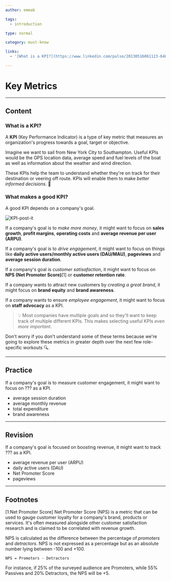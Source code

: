 ```yaml
---
author: emmab

tags:
  - introduction

type: normal

category: must-know

links:
  - '[What is a KPI?](https://www.linkedin.com/pulse/20130516061123-64875646-what-the-hell-is-a-kpi/){website}'

---
```


# Key Metrics

---
## Content

### What is a KPI?

A **KPI** (Key Performance Indicator) is a type of key metric that measures an organization's progress towards a goal, target or objective. 

Imagine we want to sail from New York City to Southampton. Useful KPIs would be the GPS location data, average speed and fuel levels of the boat as well as information about the weather and wind direction. 

These KPIs help the team to understand whether they're on track for their destination or veering off route. KPIs will enable them to make *better informed decisions*. 🧭

### What makes a good KPI?

A good KPI depends on a company's goal. 

![KPI-post-it](https://img.enkipro.com/db688ea6aa03f78dc7f5bc867d73cb99.png)

If a company's goal is to *make more money*, it might want to focus on **sales growth**, **profit margins**, **operating costs** and **average revenue per user (ARPU)**.

If a company's goal is to *drive engagement*, it might want to focus on things like **daily active users/monthly active users (DAU/MAU)**, **pageviews** and **average session duration**.

If a company's goal is *customer satisafaction*, it might want to focus on **NPS (Net Promoter Score)**[1] or **customer retention rate**.

If a company wants to attract new customers by *creating a great brand*, it might focus on **brand equity** and **brand awareness**.

If a company wants to ensure *employee engagement*, it might want to focus on **staff advocacy** as a KPI.

> 💡 Most companies have multiple goals and so they'll want to keep track of multiple different KPIs. This makes selecting useful KPIs *even more important*.

Don't worry if you don't understand some of these terms because we're going to explore these metrics in greater depth over the next few role-specific workouts 🔍.

---
## Practice

If a company's goal is to measure customer engagement, it might want to focus on ??? as a KPI.

* average session duration
* average monthly revenue
* total expenditure
* brand awareness

---
## Revision

If a company's goal is focused on boosting revenue, it might want to track ??? as a KPI.

* average revenue per user (ARPU)
* daily active users (DAU)
* Net Promoter Score
* pageviews

---
## Footnotes

[1:Net Promoter Score]
Net Promoter Score (NPS) is a metric that can be used to gauge customer loyalty for a company's brand, products or services. It's often measured alongside other customer satisfaction research and is claimed to be correlated with revenue growth. 

NPS is calculated as the difference between the percentage of *promoters* and *detractors*. NPS is not expressed as a percentage but as an absolute number lying between -100 and +100.

`NPS = Promotors - Detractors`

For instance, if 25% of the surveyed audience are Promoters, while 55% Passives and 20% Detractors, the NPS will be +5.

